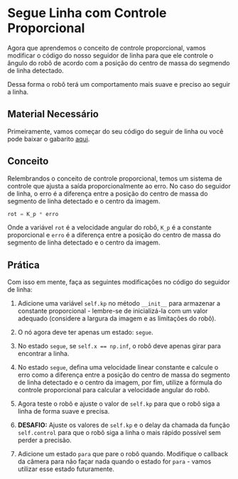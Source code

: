# Segue Linha com Controle Proporcional

Agora que aprendemos o conceito de controle proporcional, vamos modificar o código do nosso seguidor de linha para que ele controle o ângulo do robô de acordo com a posição do centro de massa do segmendo de linha detectado.

Dessa forma o robô terá um comportamento mais suave e preciso ao seguir a linha.

## Material Necessário

Primeiramente, vamos começar do seu código do seguir de linha ou você pode baixar o gabarito [aqui](modulos/07-controle/atividades/util/segue_linha.py).

## Conceito

Relembrandos o conceito de controle proporcional, temos um sistema de controle que ajusta a saída proporcionalmente ao erro. No caso do seguidor de linha, o erro é a diferença entre a posição do centro de massa do segmento de linha detectado e o centro da imagem.

```python
rot = K_p * erro
```

Onde a variável `rot` é a velocidade angular do robô, `K_p` é a constante proporcional e `erro` é a diferença entre a posição do centro de massa do segmento de linha detectado e o centro da imagem.

## Prática

Com isso em mente, faça as seguintes modificações no código do seguidor de linha:

1. Adicione uma variável `self.kp` no método `__init__` para armazenar a constante proporcional - lembre-se de inicializá-la com um valor adequado (considere a largura da imagem e as limitações do robô).

2. O nó agora deve ter apenas um estado: `segue`.

3. No estado `segue`, se `self.x == np.inf`, o robô deve apenas girar para encontrar a linha.

4. No estado `segue`, defina uma velocidade linear constante e calcule o erro como a diferença entre a posição do centro de massa do segmento de linha detectado e o centro da imagem, por fim, utilize a fórmula do controle proporcional para calcular a velocidade angular do robô.

5. Agora teste o robô e ajuste o valor de `self.kp` para que o robô siga a linha de forma suave e precisa.

6. **DESAFIO:** Ajuste os valores de `self.kp` e o delay da chamada da função `self.control` para que o robô siga a linha o mais rápido possível sem perder a precisão.

7. Adicione um estado `para` que pare o robô quando. Modifique o callback da câmera para não façar nada quando o estado for `para` - vamos utilizar esse estado futuramente.

